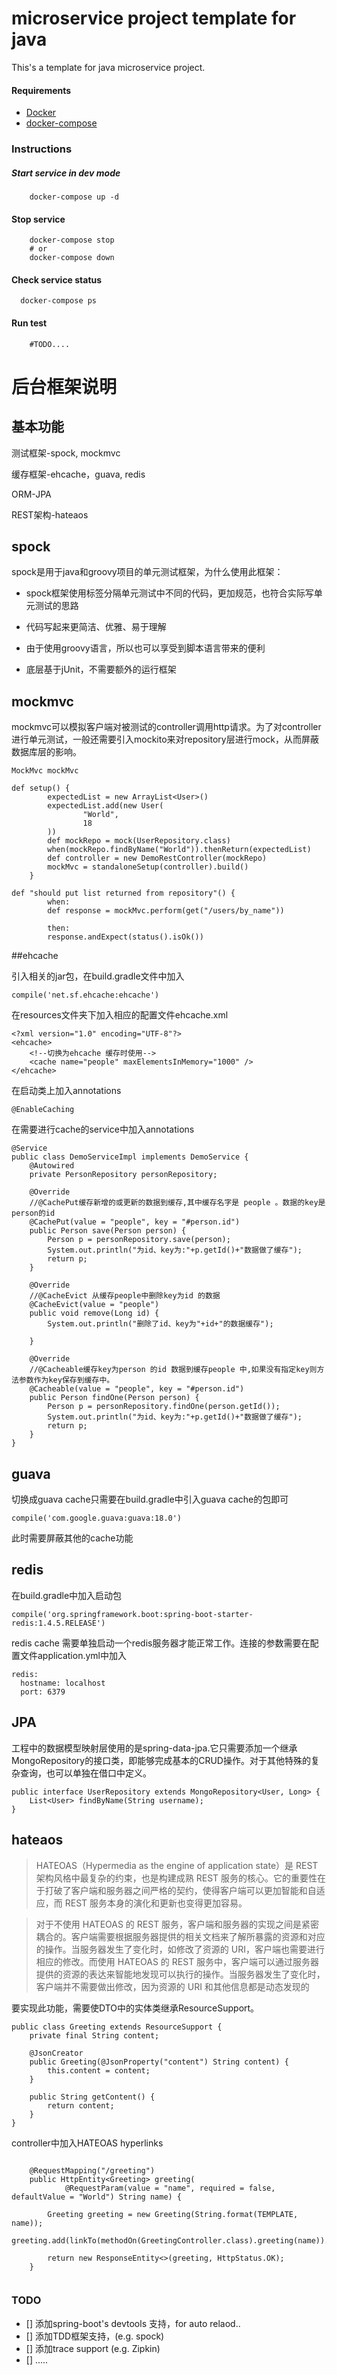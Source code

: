 # microservice project template for java
This's a template for java microservice project.

#### Requirements
* [Docker](https://www.docker.com/)
* [docker-compose](https://github.com/docker/compose/releases)

### Instructions
##### Start service in dev mode
```
    docker-compose up -d
```
#### Stop service
```
    docker-compose stop
    # or
    docker-compose down
```
#### Check service status
```
  docker-compose ps
```
#### Run test
```
    #TODO....
```

# 后台框架说明

## 基本功能

测试框架-spock, mockmvc

缓存框架-ehcache，guava, redis

ORM-JPA

REST架构-hateaos

## spock
spock是用于java和groovy项目的单元测试框架，为什么使用此框架：

* spock框架使用标签分隔单元测试中不同的代码，更加规范，也符合实际写单元测试的思路

* 代码写起来更简洁、优雅、易于理解

* 由于使用groovy语言，所以也可以享受到脚本语言带来的便利

* 底层基于jUnit，不需要额外的运行框架


## mockmvc

mockmvc可以模拟客户端对被测试的controller调用http请求。为了对controller进行单元测试，一般还需要引入mockito来对repository层进行mock，从而屏蔽数据库层的影响。

```
MockMvc mockMvc

def setup() {
        expectedList = new ArrayList<User>()
        expectedList.add(new User(
                "World",
                18
        ))
        def mockRepo = mock(UserRepository.class)
        when(mockRepo.findByName("World")).thenReturn(expectedList)
        def controller = new DemoRestController(mockRepo)
        mockMvc = standaloneSetup(controller).build()
    }
    
def "should put list returned from repository"() {
        when:
        def response = mockMvc.perform(get("/users/by_name"))

        then:
        response.andExpect(status().isOk())

```

##ehcache

引入相关的jar包，在build.gradle文件中加入

```
compile('net.sf.ehcache:ehcache')

```

在resources文件夹下加入相应的配置文件ehcache.xml

```
<?xml version="1.0" encoding="UTF-8"?>
<ehcache>
    <!--切换为ehcache 缓存时使用-->
    <cache name="people" maxElementsInMemory="1000" />
</ehcache>

```

在启动类上加入annotations

```
@EnableCaching

```

在需要进行cache的service中加入annotations

```
@Service
public class DemoServiceImpl implements DemoService {
    @Autowired
    private PersonRepository personRepository;

    @Override
    //@CachePut缓存新增的或更新的数据到缓存,其中缓存名字是 people 。数据的key是person的id
    @CachePut(value = "people", key = "#person.id")
    public Person save(Person person) {
        Person p = personRepository.save(person);
        System.out.println("为id、key为:"+p.getId()+"数据做了缓存");
        return p;
    }

    @Override
    //@CacheEvict 从缓存people中删除key为id 的数据
    @CacheEvict(value = "people")
    public void remove(Long id) {
        System.out.println("删除了id、key为"+id+"的数据缓存");

    }

    @Override
    //@Cacheable缓存key为person 的id 数据到缓存people 中,如果没有指定key则方法参数作为key保存到缓存中。
    @Cacheable(value = "people", key = "#person.id")
    public Person findOne(Person person) {
        Person p = personRepository.findOne(person.getId());
        System.out.println("为id、key为:"+p.getId()+"数据做了缓存");
        return p;
    }
}

```

## guava

切换成guava cache只需要在build.gradle中引入guava cache的包即可

```
compile('com.google.guava:guava:18.0')

```
此时需要屏蔽其他的cache功能

## redis

在build.gradle中加入启动包

```
compile('org.springframework.boot:spring-boot-starter-redis:1.4.5.RELEASE')

```
redis cache 需要单独启动一个redis服务器才能正常工作。连接的参数需要在配置文件application.yml中加入

```
redis:
  hostname: localhost
  port: 6379

```

## JPA

工程中的数据模型映射层使用的是spring-data-jpa.它只需要添加一个继承MongoRepository的接口类，即能够完成基本的CRUD操作。对于其他特殊的复杂查询，也可以单独在借口中定义。

```
public interface UserRepository extends MongoRepository<User, Long> {
    List<User> findByName(String username);
}

```

## hateaos
> HATEOAS（Hypermedia as the engine of application state）是 REST 架构风格中最复杂的约束，也是构建成熟 REST 服务的核心。它的重要性在于打破了客户端和服务器之间严格的契约，使得客户端可以更加智能和自适应，而 REST 服务本身的演化和更新也变得更加容易。


>对于不使用 HATEOAS 的 REST 服务，客户端和服务器的实现之间是紧密耦合的。客户端需要根据服务器提供的相关文档来了解所暴露的资源和对应的操作。当服务器发生了变化时，如修改了资源的 URI，客户端也需要进行相应的修改。而使用 HATEOAS 的 REST 服务中，客户端可以通过服务器提供的资源的表达来智能地发现可以执行的操作。当服务器发生了变化时，客户端并不需要做出修改，因为资源的 URI 和其他信息都是动态发现的

要实现此功能，需要使DTO中的实体类继承ResourceSupport。

```
public class Greeting extends ResourceSupport {
    private final String content;

    @JsonCreator
    public Greeting(@JsonProperty("content") String content) {
        this.content = content;
    }

    public String getContent() {
        return content;
    }
}

```

controller中加入HATEOAS hyperlinks

```

    @RequestMapping("/greeting")
    public HttpEntity<Greeting> greeting(
            @RequestParam(value = "name", required = false, defaultValue = "World") String name) {

        Greeting greeting = new Greeting(String.format(TEMPLATE, name));
        greeting.add(linkTo(methodOn(GreetingController.class).greeting(name)).withSelfRel());

        return new ResponseEntity<>(greeting, HttpStatus.OK);
    }
    
```

### TODO
* [] 添加spring-boot's devtools 支持，for auto relaod..
* [] 添加TDD框架支持，(e.g. spock)
* [] 添加trace support (e.g. Zipkin)
* [] .....
